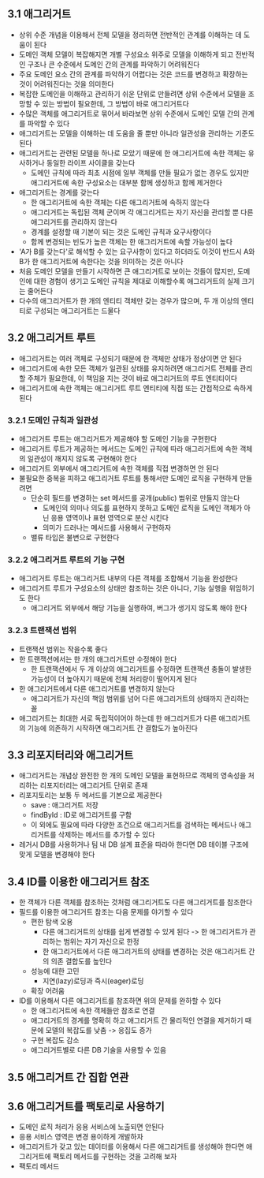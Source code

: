 ## 3.1 애그리거트

- 상위 수준 개념을 이용해서 전체 모델을 정리하면 전반적인 관계를 이해하는 데 도움이 된다
- 도메인 객체 모델이 복잡해지면 개별 구성요소 위주로 모델을 이해하게 되고 전반적인 구조나 큰 수준에서 도메인 간의 관계를 파악하기 어려워진다
- 주요 도메인 요소 간의 관계를 파악하기 어렵다는 것은 코드를 변경하고 확장하는 것이 어려워진다는 것을 의미한다
- 복잡한 도메인을 이해하고 관리하기 쉬운 단위로 만들려면 상위 수준에서 모델을 조망할 수 있는 방법이 필요한데, 그 방법이 바로 애그리거트다
- 수많은 객체를 애그리거트로 묶어서 바라보면 상위 수준에서 도메인 모델 간의 관계를 파악할 수 있다
- 애그리거트는 모델을 이해하는 데 도움을 줄 뿐만 아니라 일관성을 관리하는 기준도 된다
- 애그리거트는 관련된 모델을 하나로 모았기 때문에 한 애그리거트에 속한 객체는 유사하거나 동일한 라이프 사이클을 갖는다
    - 도메인 규칙에 따라 최초 시점에 일부 객체를 만들 필요가 없는 경우도 있지만 애그리거트에 속한 구성요소는 대부분 함께 생성하고 함께 제거한다
- 애그리거트는 경계를 갖는다
    - 한 애그리거트에 속한 객체는 다른 애그리거트에 속하지 않는다
    - 애그리거트는 독립된 객체 군이며 각 애그리거트는 자기 자신을 관리할 뿐 다른 애그리거트를 관리하지 않는다
    - 경계를 설정할 때 기본이 되는 것은 도메인 규칙과 요구사항이다
    - 함께 변경되는 빈도가 높은 객체는 한 애그리거트에 속할 가능성이 높다
- 'A가 B를 갖는다'로 해석할 수 있는 요구사항이 있다고 하더라도 이것이 반드시 A와 B가 한 애그리거트에 속한다는 것을 의미하는 것은 아니다
- 처음 도메인 모델을 만들기 시작하면 큰 애그리거트로 보이는 것들이 많지만, 도메인에 대한 경험이 생기고 도메인 규칙을 제대로 이해할수록 애그리거트의 실제 크기는 줄어든다
- 다수의 애그리거트가 한 개의 엔티티 객체만 갖는 경우가 많으며, 두 개 이상의 엔티티로 구성되는 애그리거트는 드물다


## 3.2 애그리거트 루트

- 애그리거트는 여러 객체로 구성되기 때문에 한 객체만 상태가 정상이면 안 된다
- 애그리거트에 속한 모든 객체가 일관된 상태를 유지하려면 애그리거트 전체를 관리할 주체가 필요한데, 이 책임을 지는 것이 바로 애그리거트의 루트 엔티티이다
- 애그리거트에 속한 객체는 애그리거트 루트 엔티티에 직접 또는 간접적으로 속하게 된다

### 3.2.1 도메인 규칙과 일관성

- 애그리거트 루트는 애그리거트가 제공해야 할 도메인 기능을 구현한다
- 애그리거트 루트가 제공하는 메서드는 도메인 규칙에 따라 애그리거트에 속한 객체의 일관성이 깨지지 않도록 구현해야 한다
- 애그리거트 외부에서 애그리거트에 속한 객체를 직접 변경하면 안 된다
- 불필요한 중복을 피하고 애그리거트 루트를 통해서만 도메인 로직을 구현하게 만들려면 
    - 단순히 필드를 변경하는 set 메서드를 공개(public) 범위로 만들지 않는다
        - 도메인의 의미나 의도를 표현하지 못하고 도메인 로직을 도메인 객체가 아닌 응용 영역이나 표현 영역으로 분산 시킨다
        - 의미가 드러나는 메서드를 사용해서 구현하자
    - 밸류 타입은 불변으로 구현한다

### 3.2.2 애그리거트 루트의 기능 구현

- 애그리거트 루트는 애그리거트 내부의 다른 객체를 조합해서 기능을 완성한다
- 애그리거트 루트가 구성요소의 상태만 참조하는 것은 아니다, 기능 실행을 위임하기도 한다
    - 애그리거트 외부에서 해당 기능을 실행하여, 버그가 생기지 않도록 해야 한다

### 3.2.3 트랜잭션 범위

- 트랜잭션 범위는 작을수록 좋다
- 한 트랜잭션에서는 한 개의 애그리거트만 수정해야 한다
    - 한 트랜잭션에서 두 개 이상의 애그리거트를 수정하면 트랜잭션 충돌이 발생한 가능성이 더 높아지기 때문에 전체 처리량이 떨어지게 된다
- 한 애그리거트에서 다른 애그리거트를 변경하지 않는다
    - 애그리거트가 자신의 책임 범위를 넘어 다른 애그리거트의 상태까지 관리하는 꼴
- 애그리거트는 최대한 서로 독립적이어야 하는데 한 애그리거트가 다른 애그리거트의 기능에 의존하기 시작하면 애그리거트 간 결합도가 높아진다


## 3.3 리포지터리와 애그리거트

- 애그리거트는 개념상 완전한 한 개의 도메인 모델을 표현하므로 객체의 영속성을 처리하는 리포지터리는 애그리거트 단위로 존재
- 리포지토리는 보통 두 메서드를 기본으로 제공한다
    - save : 애그리거트 저장
    - findById : ID로 애그리거트를 구함
    - 이 외에도 필요에 따라 다양한 조건으로 애그리거트를 검색하는 메서드나 애그리거트를 삭제하는 메서드를 추가할 수 있다
- 레거시 DB를 사용하거나 팀 내 DB 설계 표준을 따라야 한다면 DB 테이블 구조에 맞게 모델을 변경해야 한다


## 3.4 ID를 이용한 애그리거트 참조

- 한 객체가 다른 객체를 참조하는 것처럼 애그리거트도 다른 애그리거트를 참조한다
- 필드를 이용한 애그리거트 참조는 다음 문제를 야기할 수 있다
    - 편한 탐색 오용
        - 다른 애그리거트의 상태를 쉽게 변경할 수 있게 된다 -> 한 애그리거트가 관리하는 범위는 자기 자신으로 한정
        - 한 애그리거트에서 다른 애그리거트의 상태를 변경하는 것은 애그리거트 간의 의존 결합도를 높인다
    - 성능에 대한 고민
        - 지연(lazy)로딩과 즉시(eager)로딩
    - 확장 어려움
- ID를 이용해서 다른 애그리거트를 참조하면 위의 문제를 완하할 수 있다
    - 한 애그리거트에 속한 객체들만 참조로 연결
    - 애그리거트의 경계를 명확히 하고 애그리거트 간 물리적인 연결을 제거하기 때문에 모델의 복잡도를 낮춤 -> 응집도 증가
    - 구현 복잡도 감소
    - 애그리거트별로 다른 DB 기술을 사용할 수 있음


## 3.5 애그리거트 간 집합 연관


## 3.6 애그리거트를 팩토리로 사용하기

- 도메인 로직 처리가 응용 서비스에 노출되면 안된다
- 응용 서비스 영역은 변경 용이하게 개발하자
- 애그리거트가 갖고 있는 데이터를 이용해서 다른 애그리거트를 생성해야 한다면 애그리거트에 팩토리 메서드를 구현하는 것을 고려해 보자
- 팩토리 메서드